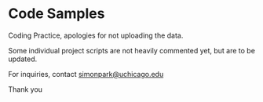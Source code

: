 # Code Samples
Coding Practice, apologies for not uploading the data.

Some individual project scripts are not heavily commented yet, but are to be updated.

For inquiries, contact
simonpark@uchicago.edu

Thank you

